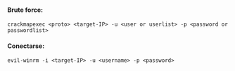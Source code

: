 #### Brute force:

    crackmapexec <proto> <target-IP> -u <user or userlist> -p <password or passwordlist>

#### Conectarse:

    evil-winrm -i <target-IP> -u <username> -p <password>
